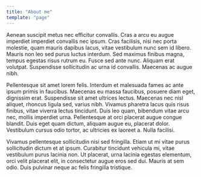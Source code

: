 ```yaml
---
title: "About me"
template: "page"
---
```

Aenean suscipit metus nec efficitur convallis. Cras a arcu eu augue imperdiet imperdiet convallis nec ipsum. Cras facilisis, nisi nec porta molestie, quam mauris dapibus lacus, vitae vestibulum nunc sem id libero. Mauris non leo sed purus luctus interdum. Sed maximus finibus magna, tempus egestas risus rutrum eu. Fusce sed ante nunc. Aliquam erat volutpat. Suspendisse sollicitudin ac urna id convallis. Maecenas ac augue nibh.

Pellentesque sit amet lorem felis. Interdum et malesuada fames ac ante ipsum primis in faucibus. Maecenas eu massa faucibus, posuere diam eget, dignissim erat. Suspendisse sit amet ultrices lectus. Maecenas nec nisl aliquet, rhoncus ligula sed, varius nibh. Vivamus pharetra lacus quis risus finibus, vitae viverra lectus tincidunt. Duis leo quam, bibendum vitae arcu nec, mollis imperdiet urna. Pellentesque at orci placerat augue congue blandit. Duis eget quam dictum, aliquam augue eu, placerat dolor. Vestibulum cursus odio tortor, ac ultricies ex laoreet a. Nulla facilisi.

Vivamus pellentesque sollicitudin nisi sed fringilla. Etiam ut mi vitae purus sollicitudin dictum et at ipsum. Curabitur tincidunt vehicula mi, vitae vestibulum purus lacinia non. Ut placerat, urna lacinia egestas elementum, orci velit placerat elit, in consectetur augue eros sed dui. Mauris at sem odio. Duis pulvinar neque ac felis fringilla tristique.
